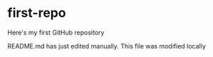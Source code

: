 # first-repo
Here's my first GitHub repository

README.md has just edited manually. This file was modified locally
